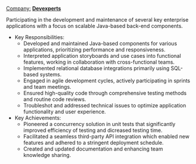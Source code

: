 <ins>Company:</ins> **[Devexperts](https://www.devexperts.com/)**

Participating in the development and maintenance of several key enterprise applications with a focus on scalable Java-based back-end components.

- Key Responsibilities:
    - Developed and maintained Java-based components for various applications, prioritizing performance and responsiveness.
    - Interpreted application storyboards and use cases into functional features, working in collaboration with cross-functional teams.
    - Implemented relational database integrations primarily using SQL-based systems.
    - Engaged in agile development cycles, actively participating in sprints and team meetings.
    - Ensured high-quality code through comprehensive testing methods and routine code reviews.
    - Troubleshot and addressed technical issues to optimize application functionality and user experience.
- Key Achievements:
    - Pioneered a concurrency solution in unit tests that significantly improved efficiency of testing and dicreased testing time.
    - Facilitated a seamless third-party API integration which enabled new features and adhered to a stringent deployment schedule.
    - Created and updated documentation and enhancing team knowledge sharing.